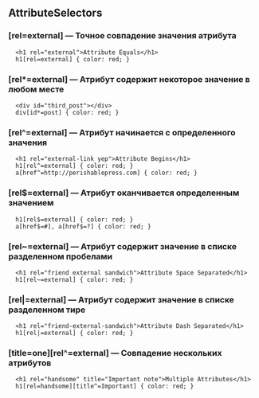 ## AttributeSelectors

### [rel=external] — Точное совпадение значения атрибута
```
  <h1 rel="external">Attribute Equals</h1>
  h1[rel=external] { color: red; }
```
### [rel*=external] — Атрибут содержит некоторое значение в любом месте
```
  <div id="third_post"></div>
  div[id*=post] { color: red; }
```
### [rel^=external] — Атрибут начинается с определенного значения
```
  <h1 rel="external-link yep">Attribute Begins</h1>
  h1[rel^=external] { color: red; }
  a[href^=http://perishablepress.com] { color: red; }
```
### [rel$=external] — Атрибут оканчивается определенным значением
```  
  h1[rel$=external] { color: red; }
  a[href$=#], a[href$=?] { color: red; }
```
### [rel~=external] — Атрибут содержит значение в списке разделенном пробелами
```
  <h1 rel="friend external sandwich">Attribute Space Separated</h1>
  h1[rel~=external] { color: red; }
```
### [rel|=external] — Атрибут содержит значение в списке разделенном тире
```
  <h1 rel="friend-external-sandwich">Attribute Dash Separated</h1>
  h1[rel|=external] { color: red; }
```
### [title=one][rel^=external] — Совпадение нескольких атрибутов
```
  <h1 rel="handsome" title="Important note">Multiple Attributes</h1>
  h1[rel=handsome][title^=Important] { color: red; }
```
